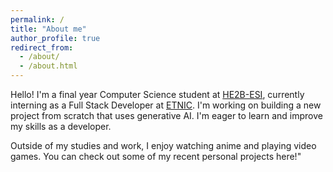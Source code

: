 ```yaml
---
permalink: /
title: "About me"
author_profile: true
redirect_from:
  - /about/
  - /about.html
---
```


Hello! I'm a final year Computer Science student at [HE2B-ESI](https://he2b.be/etudiant/), currently interning as a Full Stack Developer at [ETNIC](https://www.etnic.be/). I'm working on building a new project from scratch that uses generative AI. I'm eager to learn and improve my skills as a developer.

Outside of my studies and work, I enjoy watching anime and playing video games. You can check out some of my recent personal projects here!"
